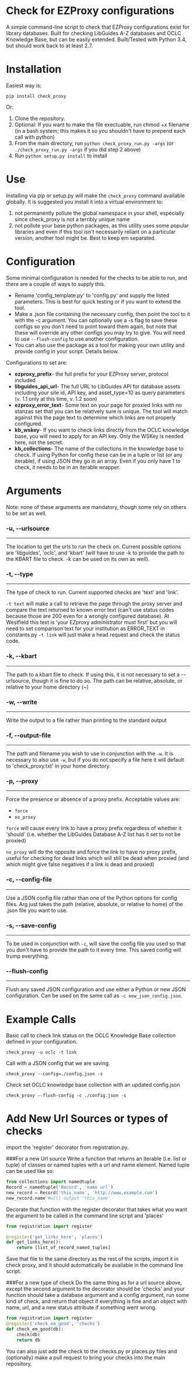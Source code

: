 # Check for EZProxy configurations
A simple command-line script to check that EZProxy configurations exist for library databases. Built for checking LibGuides A-Z databases and OCLC Knowledge Base, but can be easily extended. Built/Tested with Python 3.4, but should work back to at least 2.7.

Installation
===========
Easiest way is:

`pip install check_proxy`

Or:
1. Clone the repository.
2. Optional: If you want to make the file exectuable, run chmod +x filename (in a bash system; this makes it so you shouldn't have to prepend each call with python)
3. From the main directory, run `python check_proxy_run.py -args` (or `./check_proxy_run.py -args` if you did step 2 above)
4. Run `python setup.py install` to install 

Use
===
Installing via pip or setup.py will make the `check_proxy` command available globally. It is suggested you install it into a virtual environment to:

1. not permanently pollute the global namespace in your shell, especially since check_proxy is not a terribly unique name
2. not pollute your base python packages, as this utility uses some popular libraries and even if this tool isn't necessarily reliant on a particular version, another tool might be. Best to keep em separated.


Configuration
=============
Some minimal configuration is needed for the checks to be able to run, and there are a couple of ways to supply this.
- Rename 'config_template.py' to 'config.py' and supply the listed parameters. This is best for quick testing or if you want to extend the tool.
- Make a .json file containing the necessary config, then point the tool to it with the -c argument. You can optionally use a -s flag to save these configs so you don't need to point toward them again, but note that these will override any other configs you may try to give. You will need to use `--flush-config` to use another configuration.
- You can also use the package as a tool for making your own utility and provide config in your script. Details below.

Configurations to set are:
- **ezproxy_prefix**- the full prefix for your EZProxy server, protocol included
- **libguides_api_url**- The full URL to LibGuides API for database assets including your site id, API key, and asset_type=10 as query parameters (v. 1.1 only at this time, v. 1.2 soon)
- **ezproxy_error_text**- Some text on your page for proxied links with no stanzas set that you can be relatively sure is unique. The tool will match against this the page text to determine which links are not properly configured.
- **kb_wskey**- If you want to check links directly from the OCLC knowledge base, you will need to apply for an API key. Only the WSKey is needed here, not the secret.
- **kb_collections**- The name of the collections in the knowledge base to check. If using Python for config these can be in a tuple or list (or any iterable), if using JSON they go in an array. Even if you only have 1 to check, it needs to be in an iterable wrapper.

Arguments
=========
Note: none of these arguments are mandatory, though some rely on others to be set as well.
### -u, --urlsource
***
The location to get the urls to run the check on. Current possible options are 'libguides', 'oclc', and 'kbart' (will have to use -k to provide the path to the KBART file to check. -k can be used on its own as well).

### -t, --type
***
The type of check to run. Current supported checks are 'text' and 'link'.

`-t text` will make a call to retrieve the page through the proxy server and compare the text returned to known error text (can't use status codes because those are 200 even for a wrongly configured database). At Westfield this text is 'your EZproxy administrator must first' but you will need to set comparison text for your institution as ERROR_TEXT in constants.py
`-t link` will just make a head request and check the status code.

### -k, --kbart
***
The path to a kbart file to check. If using this, it is not necessary to set a --urlsource, though it is fine to do so. The path can be relative, absolute, or relative to your home directory (~)

### -w, --write
***
Write the output to a file rather than printing to the standard output

### -f, --output-file
***
The path and filename you wish to use in conjunction with the `-w`. It is necessary to also use `-w`, but if you do not specify a file here it will default to 'check_proxy.txt' in your home directory.

### -p, --proxy
***
Force the presence or absence of a proxy prefix. Acceptable values are:
- `force`
- `no_proxy`

`force` will cause every link to have a proxy prefix regardless of whether it 'should' (i.e. whether the LibGuides Database A-Z list has it set to not be proxied)

`no_proxy` will do the opposite and force the link to have no proxy prefix, useful for checking for dead links which will still be dead when proxied (and which might give false negatives if a link is dead and proxied)

### -c, --config-file
***
Use a JSON config file rather than one of the Python options for config files. Arg just takes the path (relative, absolute, or relative to home) of the .json file you want to use.

### -s, --save-config
***
To be used in conjunction with `-c`, will save the config file you used so that you don't have to provide the path to it every time. This saved config will trump everything.

### --flush-config
***
Flush any saved JSON configuration and use either a Python or new JSON configuration. Can be used on the same call as `-c new_json_config.json`.


Example Calls
=============
Basic call to check link status on the OCLC Knowledge Base collection defined in your configuration.

`check_proxy -u oclc -t link`

Call with a JSON config that we are saving.

`check_proxy --config=./config.json -s`

Check set OCLC knowledge base collection with an updated config.json

`check_proxy --flush-config -c ./config.json -s`

Add New Url Sources or types of checks
======================================
import the 'register' decorator from registration.py.

###For a new Url source
Write a function that returns an iterable (i.e. list or tuple) of classes or named tuples with a url and name element. Named tuple can be used like so:
```python
from collections import namedtuple
Record = namedtuple('Record', 'name url')
new_record = Record('this_name', 'http://www.example.com')
new_record.name #will output 'this_name'
```
Decorate that function with the register decorator that takes what you want the argument to be called in the command line script and 'places'
```python
from registration import register

@register('get_links_here', 'places')
def get_links_here():
    return [list_of_record_named_tuples]
```
Save that file to the same directory as the rest of the scripts, import it in check proxy, and it should automatically be available in the command line script.

###For a new type of check
Do the same thing as for a url source above, except the second argument to the decorator should be 'checks' and your function should take a database argument and a config argument, run some kind of check, and return that object if everything is fine and an object with name, url, and a new status attribute if something went wrong.
```python
from registration import register
@register('check_em_good', 'checks')
def check_em_good(db):
    check(db)
    return db
```

You can also just add the check to the checks.py or places.py files and (optionally) make a pull request to bring your checks into the main repository.